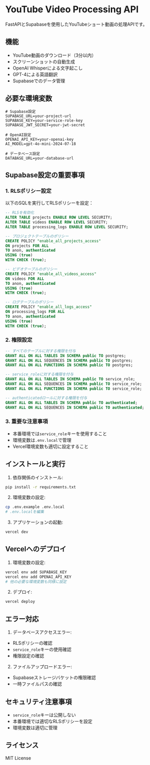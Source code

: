 # YouTube Video Processing API

FastAPIとSupabaseを使用したYouTubeショート動画の処理APIです。

## 機能

- YouTube動画のダウンロード（3分以内）
- スクリーンショットの自動生成
- OpenAI Whisperによる文字起こし
- GPT-4による英語翻訳
- Supabaseでのデータ管理

## 必要な環境変数

```env
# Supabase設定
SUPABASE_URL=your-project-url
SUPABASE_KEY=your-service-role-key
SUPABASE_JWT_SECRET=your-jwt-secret

# OpenAI設定
OPENAI_API_KEY=your-openai-key
AI_MODEL=gpt-4o-mini-2024-07-18

# データベース設定
DATABASE_URL=your-database-url
```

## Supabase設定の重要事項

### 1. RLSポリシー設定

以下のSQLを実行してRLSポリシーを設定：

```sql
-- RLSを有効化
ALTER TABLE projects ENABLE ROW LEVEL SECURITY;
ALTER TABLE videos ENABLE ROW LEVEL SECURITY;
ALTER TABLE processing_logs ENABLE ROW LEVEL SECURITY;

-- プロジェクトテーブルのポリシー
CREATE POLICY "enable_all_projects_access"
ON projects FOR ALL
TO anon, authenticated
USING (true)
WITH CHECK (true);

-- ビデオテーブルのポリシー
CREATE POLICY "enable_all_videos_access"
ON videos FOR ALL
TO anon, authenticated
USING (true)
WITH CHECK (true);

-- ログテーブルのポリシー
CREATE POLICY "enable_all_logs_access"
ON processing_logs FOR ALL
TO anon, authenticated
USING (true)
WITH CHECK (true);
```

### 2. 権限設定

```sql
-- すべてのテーブルに対する権限を付与
GRANT ALL ON ALL TABLES IN SCHEMA public TO postgres;
GRANT ALL ON ALL SEQUENCES IN SCHEMA public TO postgres;
GRANT ALL ON ALL FUNCTIONS IN SCHEMA public TO postgres;

-- service_roleに対する権限を付与
GRANT ALL ON ALL TABLES IN SCHEMA public TO service_role;
GRANT ALL ON ALL SEQUENCES IN SCHEMA public TO service_role;
GRANT ALL ON ALL FUNCTIONS IN SCHEMA public TO service_role;

-- authenticatedロールに対する権限を付与
GRANT ALL ON ALL TABLES IN SCHEMA public TO authenticated;
GRANT ALL ON ALL SEQUENCES IN SCHEMA public TO authenticated;
```

### 3. 重要な注意事項

- 本番環境では`service_role`キーを使用すること
- 環境変数は`.env.local`で管理
- Vercel環境変数も適切に設定すること

## インストールと実行

1. 依存関係のインストール:
```bash
pip install -r requirements.txt
```

2. 環境変数の設定:
```bash
cp .env.example .env.local
# .env.localを編集
```

3. アプリケーションの起動:
```bash
vercel dev
```

## Vercelへのデプロイ

1. 環境変数の設定:
```bash
vercel env add SUPABASE_KEY
vercel env add OPENAI_API_KEY
# 他の必要な環境変数も同様に設定
```

2. デプロイ:
```bash
vercel deploy
```

## エラー対応

1. データベースアクセスエラー:
- RLSポリシーの確認
- `service_role`キーの使用確認
- 権限設定の確認

2. ファイルアップロードエラー:
- Supabaseストレージバケットの権限確認
- 一時ファイルパスの確認

## セキュリティ注意事項

- `service_role`キーは公開しない
- 本番環境では適切なRLSポリシーを設定
- 環境変数は適切に管理

## ライセンス

MIT License